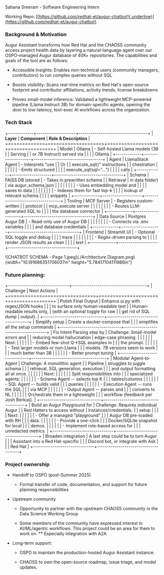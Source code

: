 Sahana Sreeram - Software Engineering Intern

Working Repo:
[[https://github.com/redhat-et/augur-chatbot]{.underline}](https://github.com/redhat-et/augur-chatbot)

### Background & Motivation

Augur Assistant transforms how Red Hat and the CHAOSS community access
project health data by layering a natural-language agent over our
OSPO-managed Augur database of 40K+ repositories. The capabilities and
goals of the tool are as follows:

-   Accessible Insights: Enables non-technical users (community
    managers, contributors) to run complex queries without SQL

-   Boosts visibility: Scans real-time metrics on Red Hat's open-source
    footprint and contributor affiliations, activity trends, license
    breakdowns

-   Proves small-model inference: Validated a lightweight MCP-powered
    pipeline (Llama Instruct 3B) for domain-specific agents, opening the
    door to low-latency, tool-exec AI workflows across the organization.

### Tech Stack

+-------------+--------------------+-----------------------------------+
| **Layer**   | **Component**      | **Role & Description**            |
+=============+====================+===================================+
| Model       | Ollama             | -   Self-hosted Llama models (3B  |
| Serving     |                    |     or 7B Instruct) served via    |
|             |                    |     Ollama                        |
+-------------+--------------------+-----------------------------------+
| Agent       | LlamaStack Agent   | -   Interprets "use               |
| Or          |                    |     execute_sql()" instructions   |
| chestration |                    |                                   |
|             |                    | -   Emits structured              |
|             |                    |     execute_sql(sql=\"...\")      |
|             |                    |     calls                         |
+-------------+--------------------+-----------------------------------+
| Schema      | FAISS DB (stored   | -   Takes in prewritten schema    |
| Retrieval   | in data folder)    |     via augur_schema.json         |
|             |                    |                                   |
|             |                    | -   Uses embedding model and      |
|             |                    |     saves to data                 |
|             |                    |                                   |
|             |                    | -   Indexes them for fast top-k   |
|             |                    |     lookup of relevant schema     |
|             |                    |     snippets                      |
+-------------+--------------------+-----------------------------------+
| Tooling     | MCP Server         | -   Registers custom-written      |
| protocol    |                    |     mcp_execute server            |
|             |                    |                                   |
|             |                    | -   Routes LLM-generated SQL to   |
|             |                    |     the database connector        |
+-------------+--------------------+-----------------------------------+
| Data Source | Postgres Augur DB  | -   Read-only use of Augur DB     |
|             |                    |                                   |
|             |                    | -   Connects via .env variables   |
|             |                    |     and database credentials      |
+-------------+--------------------+-----------------------------------+
| Frontend    | Streamlit UI       | -   Optional SQL toggle and debug |
|             |                    |     trace                         |
|             |                    |                                   |
|             |                    | -   Regex-driven parsing to       |
|             |                    |     render JSON results as clean  |
|             |                    |     text                          |
+-------------+--------------------+-----------------------------------+

![CHATBOT SCHEMA - Page 1.jpeg](./Architecture Diagram.png){width="10.191686351706037in" height="5.78417104111986in"}


### Future planning:

+-------------------------------+--------------------------------------+
| Challenge                     | Next Actions                         |
+===============================+======================================+
| Polish Final Output           | Enhance ui.py with regex/JSON hooks  |
|                               | to surface only human-readable text  |
| Human-readable results only,  | (with an optional toggle for raw     |
| get rid of SQL dump           | output).                             |
+-------------------------------+--------------------------------------+
| Simplify setup                | Create a docker-compose that         |
|                               | simplifies all the setup commands    |
+-------------------------------+--------------------------------------+
| Fix Intent Parsing step by    | Challenge: Small-model errors and    |
| reducing model hallucination  | edge-case phrasing.                  |
|                               |                                      |
|                               | Next:                                |
|                               |                                      |
|                               | -   Embed few-shot Q→SQL examples in |
|                               |     the prompt.                      |
|                               |                                      |
|                               | -   Test larger models or non-Llama  |
|                               |     models. 7B versions seem to work |
|                               |     much better than 3B              |
|                               |                                      |
|                               | -   Better prompt tuning             |
+-------------------------------+--------------------------------------+
| Modular Agent-to-Agent        | Challenge: A monolithic agent        |
| Pipeline                      | struggles to juggle schema           |
|                               | retrieval, SQL generation, execution |
|                               | and output formatting all at once.   |
|                               |                                      |
|                               | Next:                                |
|                               |                                      |
|                               | Split responsibilities into          |
|                               | specialized agents:                  |
|                               |                                      |
|                               | -   Schema Agent -- selects top K    |
|                               |     tables/columns                   |
|                               |                                      |
|                               | -   SQL Agent -- builds valid        |
|                               |     queries                          |
|                               |                                      |
|                               | -   Execution Agent -- runs the SQL  |
|                               |     via MCP                          |
|                               |                                      |
|                               | -   Output Agent -- parses and       |
|                               |     converts to NL                   |
|                               |                                      |
|                               | Orchestrate them in a lightweight    |
|                               | workflow (feedback per Josh Berkus). |
+-------------------------------+--------------------------------------+
| Build an Augur Playground for | Challenge: Requires individual Augur |
| Red Hatters to access without | instances/credentials.               |
| setup                         |                                      |
|                               | Next:                                |
|                               |                                      |
|                               | -   Offer a managed "playground"     |
|                               |     Augur DB pre-loaded with RH      |
|                               |     data.                            |
|                               |                                      |
|                               | -   Provide a one-click              |
|                               |     Docker/SQLite snapshot for local |
|                               |     demos.                           |
|                               |                                      |
|                               | -   Implement role-based access for  |
|                               |     unredacted metrics.              |
+-------------------------------+--------------------------------------+
| Broaden integration           | A last step could be to turn Augur   |
|                               | Assistant into a Red Hat-specific    |
|                               | Discord bot, or integrate with Ask   |
|                               | Red Hat                              |
+-------------------------------+--------------------------------------+

### Project ownership

-   Handoff to OSPO (post-Summer 2025)

    -   Formal transfer of code, documentation, and support for future
        planning responsibilities

-   Upstream community

    -   Opportunity to partner with the upstream CHAOSS community in the
        Data Science Working Group

    -   Some members of the community have expressed interest in
        AI/ML/agentic workflows. This project could be an area for them
        to work on. \*\* Especially integration with A2A

-   Long-term support:

    -   OSPO to maintain the production-hosted Augur Assistant instance.

    -   CHAOSS to own the open-source roadmap, issue triage, and model
        updates.
